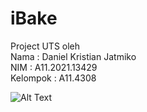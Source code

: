 # iBake
Project UTS oleh<br />
Nama      : Daniel Kristian Jatmiko<br />
NIM       : A11.2021.13429<br />
Kelompok  : A11.4308<br />

![Alt Text](https://github.com/NoxiousST/iBake/tree/master/Demo/LoginRegister.gif)
